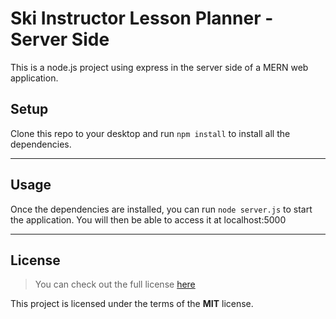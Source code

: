 Ski Instructor Lesson Planner - Server Side
============
This is a node.js project using express in the server side of a MERN web application. 

## Setup
Clone this repo to your desktop and run `npm install` to install all the dependencies.

---

## Usage
Once the dependencies are installed, you can run  `node server.js` to start the application. You will then be able to access it at localhost:5000

---

## License
>You can check out the full license [here](https://github.com/IgorAntun/node-chat/blob/master/LICENSE)

This project is licensed under the terms of the **MIT** license.
